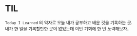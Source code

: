 # TIL

`Today I Learned` 의 약자로 오늘 내가 공부하고 배운 것을 기록하는 곳. <br/>
내가 한 일을 기록할만한 곳이 없었는데 이번 기회에 한 번 노력해보자..
